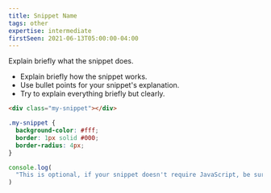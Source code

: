 ```yaml
---
title: Snippet Name
tags: other
expertise: intermediate
firstSeen: 2021-06-13T05:00:00-04:00
---
```


Explain briefly what the snippet does.

- Explain briefly how the snippet works.
- Use bullet points for your snippet's explanation.
- Try to explain everything briefly but clearly.

```html
<div class="my-snippet"></div>
```

```css
.my-snippet {
  background-color: #fff;
  border: 1px solid #000;
  border-radius: 4px;
}
```

```js
console.log(
  "This is optional, if your snippet doesn't require JavaScript, be sure to delete this block!"
)
```
